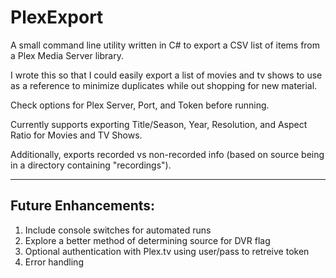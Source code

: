 # PlexExport

A small command line utility written in C# to export a CSV list of items from a Plex Media Server library.

I wrote this so that I could easily export a list of movies and tv shows to use as a reference to minimize duplicates while out shopping for new material.

Check options for Plex Server, Port, and Token before running.

Currently supports exporting Title/Season, Year, Resolution, and Aspect Ratio for Movies and TV Shows.

Additionally, exports recorded vs non-recorded info (based on source being in a directory containing "recordings").

---
## Future Enhancements:
1. Include console switches for automated runs
2. Explore a better method of determining source for DVR flag
3. Optional authentication with Plex.tv using user/pass to retreive token
4. Error handling
